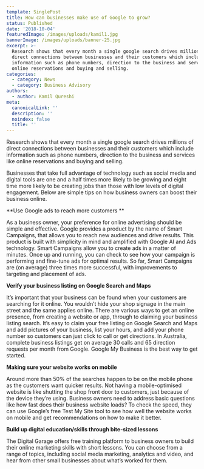 ```yaml
---
template: SinglePost
title: How can businesses make use of Google to grow?
status: Published
date: '2018-10-04'
featuredImage: /images/uploads/kamil1.jpg
bannerImage: /images/uploads/banner-25.jpg
excerpt: >-
  Research shows that every month a single google search drives millions of
  direct connections between businesses and their customers which include
  information such as phone numbers, direction to the business and services like
  online reservations and buying and selling.
categories:
  - category: News
  - category: Business Advisory
authors:
  - author: Kamil Qureshi
meta:
  canonicalLink: ''
  description: ''
  noindex: false
  title: ''
---
```


Research shows that every month a single google search drives millions of direct connections between businesses and their customers which include information such as phone numbers, direction to the business and services like online reservations and buying and selling.

Businesses that take full advantage of technology such as social media and digital tools are one and a half times more likely to be growing and eight time more likely to be creating jobs than those with low levels of digital engagement. Below are simple tips on how business owners can boost their business online.

**Use Google ads to reach more customers
**

As a business owner, your preference for online advertising should be simple and effective. Google provides a product by the name of Smart Campaigns, that allows you to reach new audiences and drive results. This product is built with simplicity in mind and amplified with Google AI and Ads technology. Smart Campaigns allow you to create ads in a matter of minutes. Once up and running, you can check to see how your campaign is performing and fine-tune ads for optimal results. So far, Smart Campaigns are (on average) three times more successful, with improvements to targeting and placement of ads.

**Verify your business listing on Google Search and Maps**

It’s important that your business can be found when your customers are searching for it online. You wouldn’t hide your shop signage in the main street and the same applies online. There are various ways to get an online presence, from creating a website or app, through to claiming your business listing search. It’s easy to claim your free listing on Google Search and Maps and add pictures of your business, list your hours, and add your phone number so customers can just click to call or get directions. In Australia, complete business listings get on average 30 calls and 65 direction requests per month from Google. Google My Business is the best way to get started.

**Making sure your website works on mobile**

Around more than 50% of the searches happen to be on the mobile phone as the customers want quicker results. Not having a mobile-optimised website is like shutting the shop front door to customers, just because of the device they’re using. Business owners need to address basic questions like how fast does their business website loads? To check the speed, they can use Google’s free Test My Site tool to see how well the website works on mobile and get recommendations on how to make it better.

**Build up digital education/skills through bite-sized lessons**

The Digital Garage offers free training platform to business owners to build their online marketing skills with short lessons. You can choose from a range of topics, including social media marketing, analytics and video, and hear from other small businesses about what’s worked for them.
